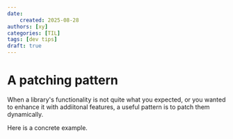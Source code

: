 ```yaml
---
date:
    created: 2025-08-28
authors: [xy]
categories: [TIL]
tags: [dev tips]
draft: true
---
```


# A patching pattern 

When a library's functionality is not quite what you expected, or you wanted to enhance it with addiitonal features, a useful pattern is to patch them dynamically. 


Here is a concrete example. 
